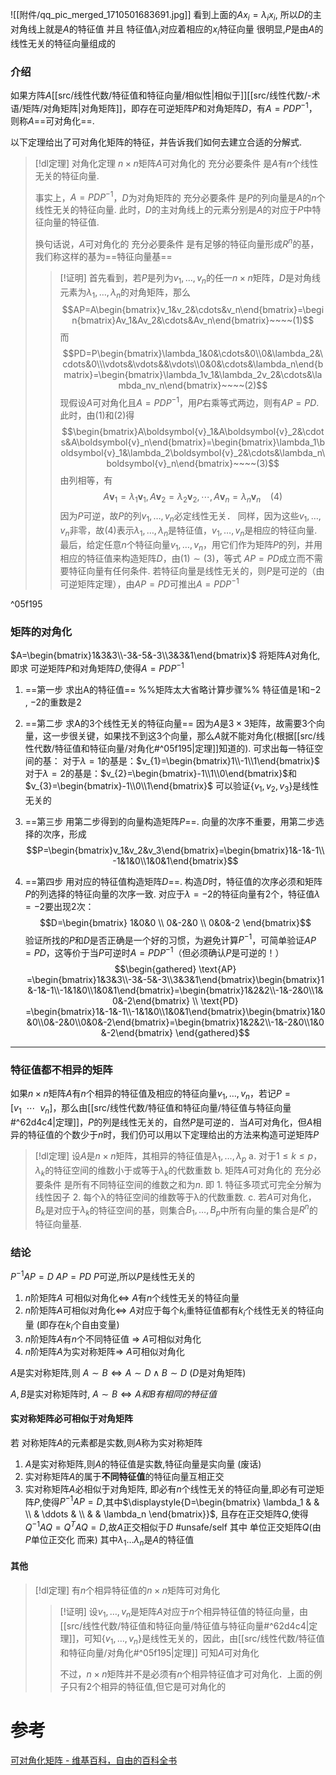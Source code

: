 


![[附件/qq_pic_merged_1710501683691.jpg]]
看到上面的$Ax_{i}=\lambda_{i}x_{i}$, 所以$D$的主对角线上就是$A$的特征值
并且 特征值$\lambda_{i}$对应着相应的$x_{i}$特征向量
很明显,$P$是由$A$的线性无关的特征向量组成的

### 介绍
如果方阵$A$[[src/线性代数/特征值和特征向量/相似性|相似于]][[src/线性代数/-术语/矩阵/对角矩阵|对角矩阵]]，即存在可逆矩阵$P$和对角矩阵$D$，有$A=PDP^{-1}$，则称$A$==可对角化==.

以下定理给出了可对角化矩阵的特征，并告诉我们如何去建立合适的分解式.

> [!dl定理] 对角化定理
> $n\times n$矩阵$A$可对角化的 充分必要条件 是$A$有$n$个线性无关的特征向量.
> 
> 事实上，$A=PDP^{-1}$，$D$为对角矩阵的 充分必要条件 是$P$的列向量是$A$的$n$个线性无关的特征向量.
> 此时，$D$的主对角线上的元素分别是$A$的对应于$P$中特征向量的特征值.
> 
> 换句话说，$A$可对角化的 充分必要条件 是有足够的特征向量形成$R^{n}$的基，我们称这样的基为==特征向量基==
> > [!证明] 
> > 首先看到，若$P$是列为$v_1,\dots,v_{n}$的任一$n\times n$矩阵，$D$是对角线元素为$\lambda_{1},\dots,\lambda_n$的对角矩阵，那么
$$AP=A\begin{bmatrix}v_1&v_2&\cdots&v_n\end{bmatrix}=\begin{bmatrix}Av_1&Av_2&\cdots&Av_n\end{bmatrix}~~~~(1)$$
而
$$PD=P\begin{bmatrix}\lambda_1&0&\cdots&0\\0&\lambda_2&\cdots&0\\\vdots&\vdots&&\vdots\\0&0&\cdots&\lambda_n\end{bmatrix}=\begin{bmatrix}\lambda_1v_1&\lambda_2v_2&\cdots&\lambda_nv_n\end{bmatrix}~~~~(2)$$
现假设$A$可对角化且$A=PDP^{-1}$，用$P$右乘等式两边，则有$AP=PD$. 此时，由$(1)$和$(2)$得
$$\begin{bmatrix}A\boldsymbol{v}_1&A\boldsymbol{v}_2&\cdots&A\boldsymbol{v}_n\end{bmatrix}=\begin{bmatrix}\lambda_1\boldsymbol{v}_1&\lambda_2\boldsymbol{v}_2&\cdots&\lambda_n\boldsymbol{v}_n\end{bmatrix}~~~~(3)$$
由列相等，有
$$A\boldsymbol{v}_1=\lambda_1\boldsymbol{v}_1,A\boldsymbol{v}_2=\lambda_2\boldsymbol{v}_2,\cdots,A\boldsymbol{v}_n=\lambda_n\boldsymbol{v}_n~~~~(4)$$
因为$P$可逆，故$P$的列$v_1,\dots,v_{n}$必定线性无关．
同样，因为这些$v_1,\dots,v_{n}$非零，故$(4)$表示$\lambda_{1},\dots,\lambda_n$是特征值，$v_1,\dots,v_{n}$是相应的特征向量. 
最后，给定任意$n$个特征向量$v_1,\dots,v_{n}$，用它们作为矩阵$P$的列，并用相应的特征值来构造矩阵$D$，由$(1)\sim(3)$，等式 $AP=PD$成立而不需要特征向量有任何条件. 
若特征向量是线性无关的，则$P$是可逆的（由可逆矩阵定理），由$AP=PD$可推出$A=PDP^{-1}$

^05f195


### 矩阵的对角化 

$A=\begin{bmatrix}1&3&3\\-3&-5&-3\\3&3&1\end{bmatrix}$
将矩阵$A$对角化, 即求 可逆矩阵$P$和对角矩阵$D$,使得$A=PDP^{-1}$

1. ==第一步 求出A的特征值==
%%矩阵太大省略计算步骤%%
特征值是$1$和$-2$ , $-2$的重数是$2$

2. ==第二步 求A的3个线性无关的特征向量==
因为$A$是$3\times3$矩阵，故需要$3$个向量，这一步很关键，如果找不到这$3$个向量，那么$A$就不能对角化(根据[[src/线性代数/特征值和特征向量/对角化#^05f195|定理]]知道的).
可求出每一特征空间的基：
对于$λ=1$的基是：$v_{1}=\begin{bmatrix}1\\-1\\1\end{bmatrix}$
对于$λ=2$的基是：$v_{2}=\begin{bmatrix}-1\\1\\0\end{bmatrix}$和$v_{3}=\begin{bmatrix}-1\\0\\1\end{bmatrix}$
可以验证$\{v_{1},v_{2},v_{3}\}$是线性无关的

3. ==第三步 用第二步得到的向量构造矩阵$P$==.
向量的次序不重要，用第二步选择的次序，形成$$P=\begin{bmatrix}v_1&v_2&v_3\end{bmatrix}=\begin{bmatrix}1&-1&-1\\-1&1&0\\1&0&1\end{bmatrix}$$
4. ==第四步 用对应的特征值构造矩阵$D$==.
构造$D$时，特征值的次序必须和矩阵$P$的列选择的特征向量的次序一致. 对应于$λ=-2$的特征向量有$2$个，特征值$\lambda=-2$要出现$2$次：
$$D=\begin{bmatrix}
1&0&0 \\
0&-2&0 \\
0&0&-2
\end{bmatrix}$$
验证所找的$P$和$D$是否正确是一个好的习惯，为避免计算$P^{-1}$，可简单验证$AP=PD$，这等价于当$P$可逆时$A=PDP^{-1}$（但必须确认$P$是可逆的！）
$$\begin{gathered}
\text{AP} =\begin{bmatrix}1&3&3\\-3&-5&-3\\3&3&1\end{bmatrix}\begin{bmatrix}1&-1&-1\\-1&1&0\\1&0&1\end{bmatrix}=\begin{bmatrix}1&2&2\\-1&-2&0\\1&0&-2\end{bmatrix} \\
\text{PD} =\begin{bmatrix}1&-1&-1\\-1&1&0\\1&0&1\end{bmatrix}\begin{bmatrix}1&0&0\\0&-2&0\\0&0&-2\end{bmatrix}=\begin{bmatrix}1&2&2\\-1&-2&0\\1&0&-2\end{bmatrix} 
\end{gathered}$$

---

### 特征值都不相异的矩阵
如果$n\times n$矩阵$A$有$n$个相异的特征值及相应的特征向量$v_1,\dots,v_{n}$，若记$P=[v_{1}~~\dotsb~~v_n]$，那么由[[src/线性代数/特征值和特征向量/特征值与特征向量#^62d4c4|定理]]，$P$的列是线性无关的，自然$P$是可逆的．当$A$可对角化，但$A$相异的特征值的个数少于$n$时，我们仍可以用以下定理给出的方法来构造可逆矩阵$P$

> [!dl定理] 
> 设$A$是$n\times n$矩阵，其相异的特征值是$\lambda_{1},\dots,\lambda_p$
> a. 对于$1\leq k\leq p$，$λ_k$的特征空间的维数小于或等于$λ_k$的代数重数
> b. 矩阵$A$可对角化的 充分必要条件 是所有不同特征空间的维数之和为$n$.
> 	即
> 		1. 特征多项式可完全分解为线性因子
> 		2. 每个λ的特征空间的维数等于λ的代数重数.
> c. 若$A$可对角化，$B_k$是对应于$λ_k$的特征空间的基，则集合$B_1,\dots,B_{p}$中所有向量的集合是$R^{n}$的特征向量基.


### 结论
$P^{-1}AP=D$ 
$AP=PD$
$P$可逆,所以$P$是线性无关的
1. $n$阶矩阵$A$ 可相似对角化$\Longleftrightarrow$ $A$有$n$个线性无关的特征向量
2. $n$阶矩阵$A$可相似对角化$\Longleftrightarrow$ $A$对应于每个$k_{i}$重特征值都有$k_i$个线性无关的特征向量 (即存在$k_{i}$个自由变量)
3. $n$阶矩阵$A$有$n$个不同特征值 $\Longrightarrow$ $A$可相似对角化
4. $n$阶矩阵$A$为实对称矩阵$\Longrightarrow$ $A$可相似对角化

$A$是实对称矩阵,则 $A\sim B\Longleftrightarrow A\sim D\land B\sim D$ ($D$是对角矩阵)

$A,B$是实对称矩阵时, $A\sim B\Longleftrightarrow A和B有相同的特征值$

#### 实对称矩阵必可相似于对角矩阵
若 对称矩阵$A$的元素都是实数,则$A$称为实对称矩阵
1. $A$是实对称矩阵,则$A$的特征值是实数,特征向量是实向量 (废话)
2. 实对称矩阵$A$的属于**不同特征值**的特征向量互相正交
3. 实对称矩阵$A$必相似于对角矩阵, 即必有$n$个线性无关的特征向量,即必有可逆矩阵$P$,使得$P^{-1}AP=D$,其中$\displaystyle{D=\begin{bmatrix}  \lambda_1 & &  \\   & \ddots & \\ &  & \lambda_n  \end{bmatrix}}$, 且存在正交矩阵$Q$,使得$Q^{-1}AQ=Q^{T}AQ=D$,故$A$正交相似于$D$
     #unsafe/self  其中 单位正交矩阵$Q$(由$P$单位正交化 而来)
    其中$\lambda_{1}...\lambda_{n}$是$A$的特征值

#### 其他
> [!dl定理] 
> 有$n$个相异特征值的$n\times n$矩阵可对角化
> > [!证明] 
> > 设$v_1,\dots,v_{n}$是矩阵$A$对应于$n$个相异特征值的特征向量，由[[src/线性代数/特征值和特征向量/特征值与特征向量#^62d4c4|定理]]，可知$\{v_{1},\dots,v_n\}$是线性无关的，因此，由[[src/线性代数/特征值和特征向量/对角化#^05f195|定理]] 可知$A$可对角化
> > 
> > 不过，$n\times n$矩阵并不是必须有$n$个相异特征值才可对角化．上面的例子只有2个相异的特征值,但它是可对角化的


# 参考
[可对角化矩阵 - 维基百科，自由的百科全书](https://zh.wikipedia.org/zh-hans/%E5%8F%AF%E5%AF%B9%E8%A7%92%E5%8C%96%E7%9F%A9%E9%98%B5)
